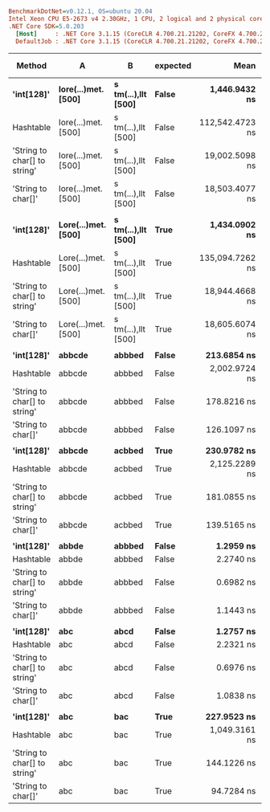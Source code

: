``` ini

BenchmarkDotNet=v0.12.1, OS=ubuntu 20.04
Intel Xeon CPU E5-2673 v4 2.30GHz, 1 CPU, 2 logical and 2 physical cores
.NET Core SDK=5.0.203
  [Host]     : .NET Core 3.1.15 (CoreCLR 4.700.21.21202, CoreFX 4.700.21.21402), X64 RyuJIT
  DefaultJob : .NET Core 3.1.15 (CoreCLR 4.700.21.21202, CoreFX 4.700.21.21402), X64 RyuJIT


```
|                       Method |                   A |                   B | expected |            Mean |         Error |        StdDev | Ratio | RatioSD |  Gen 0 | Gen 1 | Gen 2 | Allocated |
|----------------------------- |-------------------- |-------------------- |--------- |----------------:|--------------:|--------------:|------:|--------:|-------:|------:|------:|----------:|
|                   **&#39;int[128]&#39;** | **Iore(...)met. [500]** | **s tm(...),llt [500]** |    **False** |   **1,446.9432 ns** |    **21.0878 ns** |    **19.7256 ns** |  **1.00** |    **0.00** | **0.0191** |     **-** |     **-** |     **536 B** |
|                    Hashtable | Iore(...)met. [500] | s tm(...),llt [500] |    False | 112,542.4723 ns | 2,138.0233 ns | 2,195.5925 ns | 77.97 |    1.99 | 3.0518 |     - |     - |   80305 B |
| &#39;String to char[] to string&#39; | Iore(...)met. [500] | s tm(...),llt [500] |    False |  19,002.5098 ns |   240.5143 ns |   213.2097 ns | 13.12 |    0.17 | 0.1526 |     - |     - |    4096 B |
|           &#39;String to char[]&#39; | Iore(...)met. [500] | s tm(...),llt [500] |    False |  18,503.4077 ns |   312.8477 ns |   292.6379 ns | 12.79 |    0.22 | 0.0610 |     - |     - |    2048 B |
|                              |                     |                     |          |                 |               |               |       |         |        |       |       |           |
|                   **&#39;int[128]&#39;** | **Lore(...)met. [500]** | **s tm(...),llt [500]** |     **True** |   **1,434.0902 ns** |     **6.4119 ns** |     **5.0060 ns** |  **1.00** |    **0.00** | **0.0191** |     **-** |     **-** |     **536 B** |
|                    Hashtable | Lore(...)met. [500] | s tm(...),llt [500] |     True | 135,094.7262 ns |   568.0932 ns |   503.5998 ns | 94.17 |    0.53 | 3.6621 |     - |     - |   99177 B |
| &#39;String to char[] to string&#39; | Lore(...)met. [500] | s tm(...),llt [500] |     True |  18,944.4668 ns |   221.8677 ns |   196.6800 ns | 13.21 |    0.16 | 0.1526 |     - |     - |    4096 B |
|           &#39;String to char[]&#39; | Lore(...)met. [500] | s tm(...),llt [500] |     True |  18,605.6074 ns |   223.6689 ns |   198.2767 ns | 12.98 |    0.16 | 0.0610 |     - |     - |    2048 B |
|                              |                     |                     |          |                 |               |               |       |         |        |       |       |           |
|                   **&#39;int[128]&#39;** |              **abbcde** |              **abbbed** |    **False** |     **213.6854 ns** |     **4.3203 ns** |     **5.4638 ns** |  **1.00** |    **0.00** | **0.0205** |     **-** |     **-** |     **536 B** |
|                    Hashtable |              abbcde |              abbbed |    False |   2,002.9724 ns |    28.2004 ns |    26.3787 ns |  9.31 |    0.22 | 0.0725 |     - |     - |    1928 B |
| &#39;String to char[] to string&#39; |              abbcde |              abbbed |    False |     178.8216 ns |     2.7523 ns |     2.4399 ns |  0.83 |    0.02 | 0.0060 |     - |     - |     160 B |
|           &#39;String to char[]&#39; |              abbcde |              abbbed |    False |     126.1097 ns |     1.6814 ns |     1.4905 ns |  0.59 |    0.02 | 0.0029 |     - |     - |      80 B |
|                              |                     |                     |          |                 |               |               |       |         |        |       |       |           |
|                   **&#39;int[128]&#39;** |              **abbcde** |              **acbbed** |     **True** |     **230.9782 ns** |     **4.3304 ns** |     **4.0506 ns** |  **1.00** |    **0.00** | **0.0205** |     **-** |     **-** |     **536 B** |
|                    Hashtable |              abbcde |              acbbed |     True |   2,125.2289 ns |    37.7460 ns |    35.3076 ns |  9.20 |    0.22 | 0.0725 |     - |     - |    1928 B |
| &#39;String to char[] to string&#39; |              abbcde |              acbbed |     True |     181.0855 ns |     1.5783 ns |     1.3992 ns |  0.78 |    0.01 | 0.0060 |     - |     - |     160 B |
|           &#39;String to char[]&#39; |              abbcde |              acbbed |     True |     139.5165 ns |     1.7308 ns |     1.4453 ns |  0.60 |    0.01 | 0.0029 |     - |     - |      80 B |
|                              |                     |                     |          |                 |               |               |       |         |        |       |       |           |
|                   **&#39;int[128]&#39;** |               **abbde** |              **abbbed** |    **False** |       **1.2959 ns** |     **0.0713 ns** |     **0.0700 ns** |  **1.00** |    **0.00** |      **-** |     **-** |     **-** |         **-** |
|                    Hashtable |               abbde |              abbbed |    False |       2.2740 ns |     0.0786 ns |     0.0697 ns |  1.75 |    0.11 |      - |     - |     - |         - |
| &#39;String to char[] to string&#39; |               abbde |              abbbed |    False |       0.6982 ns |     0.0507 ns |     0.0449 ns |  0.54 |    0.04 |      - |     - |     - |         - |
|           &#39;String to char[]&#39; |               abbde |              abbbed |    False |       1.1443 ns |     0.0646 ns |     0.0604 ns |  0.88 |    0.06 |      - |     - |     - |         - |
|                              |                     |                     |          |                 |               |               |       |         |        |       |       |           |
|                   **&#39;int[128]&#39;** |                 **abc** |                **abcd** |    **False** |       **1.2757 ns** |     **0.0509 ns** |     **0.0476 ns** |  **1.00** |    **0.00** |      **-** |     **-** |     **-** |         **-** |
|                    Hashtable |                 abc |                abcd |    False |       2.2321 ns |     0.0567 ns |     0.0530 ns |  1.75 |    0.08 |      - |     - |     - |         - |
| &#39;String to char[] to string&#39; |                 abc |                abcd |    False |       0.6976 ns |     0.0481 ns |     0.0450 ns |  0.55 |    0.03 |      - |     - |     - |         - |
|           &#39;String to char[]&#39; |                 abc |                abcd |    False |       1.0838 ns |     0.0366 ns |     0.0325 ns |  0.85 |    0.04 |      - |     - |     - |         - |
|                              |                     |                     |          |                 |               |               |       |         |        |       |       |           |
|                   **&#39;int[128]&#39;** |                 **abc** |                 **bac** |     **True** |     **227.9523 ns** |     **4.4959 ns** |     **4.9972 ns** |  **1.00** |    **0.00** | **0.0205** |     **-** |     **-** |     **536 B** |
|                    Hashtable |                 abc |                 bac |     True |   1,049.3161 ns |    10.7199 ns |     9.5029 ns |  4.57 |    0.10 | 0.0362 |     - |     - |     968 B |
| &#39;String to char[] to string&#39; |                 abc |                 bac |     True |     144.1226 ns |     1.0840 ns |     0.9609 ns |  0.63 |    0.01 | 0.0048 |     - |     - |     128 B |
|           &#39;String to char[]&#39; |                 abc |                 bac |     True |      94.7284 ns |     0.5204 ns |     0.4346 ns |  0.41 |    0.01 | 0.0024 |     - |     - |      64 B |
